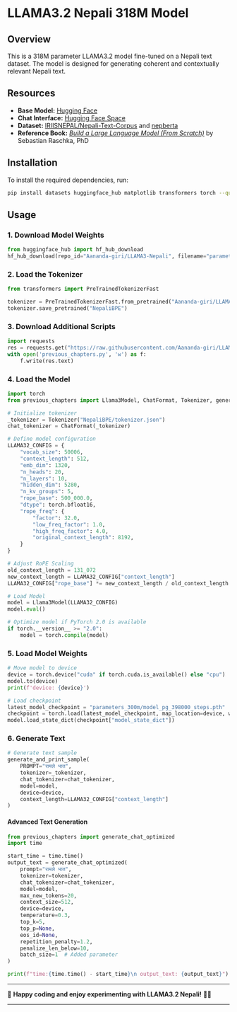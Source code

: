 # LLAMA3.2 Nepali 318M Model

## Overview
This is a 318M parameter LLAMA3.2 model fine-tuned on a Nepali text dataset. The model is designed for generating coherent and contextually relevant Nepali text.

## Resources
- **Base Model:** [Hugging Face](https://huggingface.co/Aananda-giri/LLAMA3-Nepali)
- **Chat Interface:** [Hugging Face Space](https://huggingface.co/spaces/Aananda-giri/LLAMA3_Nepali_318M)
- **Dataset:** [IRIISNEPAL/Nepali-Text-Corpus](https://huggingface.co/datasets/IRIISNEPAL/Nepali-Text-Corpus) and [nepberta](https://nepberta.github.io/)
- **Reference Book:** *[Build a Large Language Model (From Scratch)](https://www.manning.com/books/build-a-large-language-model-from-scratch)* by Sebastian Raschka, PhD

## Installation
To install the required dependencies, run:
```sh
pip install datasets huggingface_hub matplotlib transformers torch --quiet
```

## Usage
### 1. Download Model Weights
```python
from huggingface_hub import hf_hub_download
hf_hub_download(repo_id="Aananda-giri/LLAMA3-Nepali", filename="parameters_300m/model_pg_398000_steps.pth", local_dir="./")
```

### 2. Load the Tokenizer
```python
from transformers import PreTrainedTokenizerFast

tokenizer = PreTrainedTokenizerFast.from_pretrained("Aananda-giri/LLAMA3-Nepali")
tokenizer.save_pretrained("NepaliBPE")
```

### 3. Download Additional Scripts
```python
import requests
res = requests.get("https://raw.githubusercontent.com/Aananda-giri/LLAMA3-Nepali/main/3.%20training_loop/previous_chapters.py")
with open('previous_chapters.py', 'w') as f:
    f.write(res.text)
```

### 4. Load the Model
```python
import torch
from previous_chapters import Llama3Model, ChatFormat, Tokenizer, generate_and_print_sample

# Initialize tokenizer
_tokenizer = Tokenizer("NepaliBPE/tokenizer.json")
chat_tokenizer = ChatFormat(_tokenizer)

# Define model configuration
LLAMA32_CONFIG = {
    "vocab_size": 50006,
    "context_length": 512,
    "emb_dim": 1320,
    "n_heads": 20,
    "n_layers": 10,
    "hidden_dim": 5280,
    "n_kv_groups": 5,
    "rope_base": 500_000.0,
    "dtype": torch.bfloat16,
    "rope_freq": {
        "factor": 32.0,
        "low_freq_factor": 1.0,
        "high_freq_factor": 4.0,
        "original_context_length": 8192,
    }
}

# Adjust RoPE Scaling
old_context_length = 131_072
new_context_length = LLAMA32_CONFIG["context_length"]
LLAMA32_CONFIG["rope_base"] *= new_context_length / old_context_length

# Load Model
model = Llama3Model(LLAMA32_CONFIG)
model.eval()

# Optimize model if PyTorch 2.0 is available
if torch.__version__ >= "2.0":
    model = torch.compile(model)
```

### 5. Load Model Weights
```python
# Move model to device
device = torch.device("cuda" if torch.cuda.is_available() else "cpu")
model.to(device)
print(f'device: {device}')

# Load checkpoint
latest_model_checkpoint = "parameters_300m/model_pg_398000_steps.pth"
checkpoint = torch.load(latest_model_checkpoint, map_location=device, weights_only=False)
model.load_state_dict(checkpoint["model_state_dict"])
```

### 6. Generate Text
```python
# Generate text sample
generate_and_print_sample(
    PROMPT="रामले भात",
    tokenizer=_tokenizer,
    chat_tokenizer=chat_tokenizer,
    model=model,
    device=device,
    context_length=LLAMA32_CONFIG["context_length"]
)
```

#### Advanced Text Generation
```python
from previous_chapters import generate_chat_optimized
import time

start_time = time.time()
output_text = generate_chat_optimized(
    prompt="रामले भात",
    tokenizer=tokenizer,
    chat_tokenizer=chat_tokenizer,
    model=model,
    max_new_tokens=20,
    context_size=512,
    device=device,
    temperature=0.3,
    top_k=5,
    top_p=None,
    eos_id=None,
    repetition_penalty=1.2,
    penalize_len_below=10,
    batch_size=1  # Added parameter
)

print(f"time:{time.time() - start_time}\n output_text: {output_text}")
```

---

🚀 **Happy coding and enjoy experimenting with LLAMA3.2 Nepali!** 🤗🎉

---
